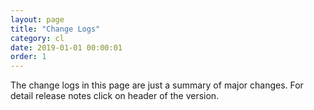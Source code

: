 ```yaml
---
layout: page
title: "Change Logs"
category: cl
date: 2019-01-01 00:00:01
order: 1
---
```


 
The change logs in this page are just a summary of major changes. For detail release notes click on header of the version. 

